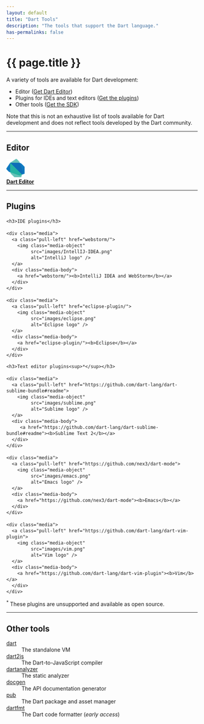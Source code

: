 ```yaml
---
layout: default
title: "Dart Tools"
description: "The tools that support the Dart language."
has-permalinks: false
---
```



# {{ page.title }}

A variety of tools are available for Dart development:

* Editor ([Get Dart Editor](/tools/download.html))
* Plugins for IDEs and text editors
  ([Get the plugins](/tools/more_downloads.html))
* Other tools ([Get the SDK](/tools/download.html#a_la_carte))

Note that this is not an exhaustive list of tools available
for Dart development and does not reflect tools developed
by the Dart community.

---

<a name="editor"></a>
<h2>Editor</h2>

<div class="media">
  <a class="pull-left" href="webstorm/">
    <img class="media-object"
         src="images/dart-logo-48.png"
         alt="DartEditor logo" />
  </a>
  <div class="media-body">
    <a href="editor/"><b>Dart Editor</b></a>
  </div>
</div>

---

<a name="plugins"></a>
<h2>Plugins</h2>
<div class="row">
  <div class="col-md-6">

    <h3>IDE plugins</h3>

    <div class="media">
      <a class="pull-left" href="webstorm/">
        <img class="media-object"
             src="images/IntellIJ-IDEA.png"
             alt="IntelliJ logo" />
      </a>
      <div class="media-body">
        <a href="webstorm/"><b>IntelliJ IDEA and WebStorm</b></a>
      </div>
    </div>

    <div class="media">
      <a class="pull-left" href="eclipse-plugin/">
        <img class="media-object"
             src="images/eclipse.png"
             alt="Eclipse logo" />
      </a>
      <div class="media-body">
        <a href="eclipse-plugin/"><b>Eclipse</b></a> 
      </div>
    </div>
  </div>

  <div class="col-md-6">

    <h3>Text editor plugins<sup>*</sup></h3>

    <div class="media">
      <a class="pull-left" href="https://github.com/dart-lang/dart-sublime-bundle#readme">
        <img class="media-object"
             src="images/sublime.png"
             alt="Sublime logo" />
      </a>
      <div class="media-body">
         <a href="https://github.com/dart-lang/dart-sublime-bundle#readme"><b>Sublime Text 2</b></a> 
      </div>
    </div>

    <div class="media">
      <a class="pull-left" href="https://github.com/nex3/dart-mode">
        <img class="media-object"
             src="images/emacs.png"
             alt="Emacs logo" />
      </a>
      <div class="media-body">
        <a href="https://github.com/nex3/dart-mode"><b>Emacs</b></a> 
      </div>
    </div>

    <div class="media">
      <a class="pull-left" href="https://github.com/dart-lang/dart-vim-plugin">
        <img class="media-object"
             src="images/vim.png"
             alt="Vim logo" />
      </a>
      <div class="media-body">
        <a href="https://github.com/dart-lang/dart-vim-plugin"><b>Vim</b></a> 
      </div>
    </div>

  </div>
</div>

<sup>*</sup> These plugins are unsupported and available as open source.

---

<a name="other-tools"></a>
<h2>Other tools</h2> 

<div class="row">
  <div class="col-md-4">
    <dt> <a href="/docs/dart-up-and-running/contents/ch04-tools-dart-vm.html">dart</a> </dt>
      <dd>The standalone VM </dd>
    <dt> <a href="/tools/dart2js/">dart2js</a> </dt>
      <dd>The Dart-to-JavaScript compiler </dd>
  </div>
  <div class="col-md-4">
    <dt> <a href="/docs/dart-up-and-running/contents/ch04-tools-dart_analyzer.html">dartanalyzer</a> </dt>
      <dd>The static analyzer </dd>
    <dt> <a href="/tools/docgen/">docgen</a> </dt>
      <dd>The API documentation generator </dd>
  </div>
  <div class="col-md-4">
    <dt> <a href="/tools/pub/">pub</a> </dt>
      <dd>The Dart package and asset manager </dd>
    <dt> <a href="/tools/dartfmt/">dartfmt</a> </dt>
      <dd>The Dart code formatter (<em>early access</em>)</dd>
  </div>
</div>

